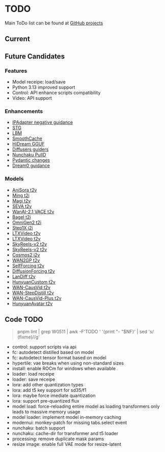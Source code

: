 # TODO

Main ToDo list can be found at [GitHub projects](https://github.com/users/vladmandic/projects)

## Current

## Future Candidates

### Features

- Model receipe: load/save
- Python 3.13 improved support
- Control: API enhance scripts compatibility  
- Video: API support  

### Enhancements

- [IPAdapter negative guidance](https://github.com/huggingface/diffusers/discussions/7167)  
- [STG](https://github.com/huggingface/diffusers/blob/main/examples/community/README.md#spatiotemporal-skip-guidance)  
- [LBM](https://github.com/gojasper/LBM)  
- [SmoothCache](https://github.com/huggingface/diffusers/issues/11135)  
- [HiDream GGUF](https://github.com/huggingface/diffusers/pull/11550)  
- [Diffusers guiders](https://github.com/huggingface/diffusers/pull/11311)  
- [Nunchaku PulID](https://github.com/mit-han-lab/nunchaku/pull/274)  
- [Pydantic changes](https://github.com/Cschlaefli/automatic)  
- [Dream0 guidance](https://huggingface.co/ByteDance/DreamO)  

### Models

- [AniSora t2v](https://github.com/bilibili/Index-anisora)  
- [Ming t2i](https://github.com/inclusionAI/Ming)
- [Magi t2v](https://github.com/SandAI-org/MAGI-1)  
- [SEVA t2v](https://github.com/huggingface/diffusers/pull/11440)  
- [WanAI-2.1 VACE t2v](https://huggingface.co/Wan-AI/Wan2.1-VACE-14B)  
- [Bagel t2i](https://github.com/bytedance-seed/bagel)
- [OmniGen2 t2i](https://huggingface.co/OmniGen2/OmniGen2)
- [Step1X i2i](https://github.com/stepfun-ai/Step1X-Edit)
- [LTXVideo t2v](https://github.com/Lightricks/LTX-Video?tab=readme-ov-file#diffusers-integration)
- [LTXVideo t2v](https://github.com/huggingface/diffusers/pull/11516)  
- [SkyReels-v2 t2v](https://github.com/SkyworkAI/SkyReels-V2)
- [SkyReels-v2 t2v](https://github.com/huggingface/diffusers/pull/11518)  
- [Cosmos2 i2v](https://huggingface.co/nvidia/Cosmos-Predict2-2B-Video2World)
- [WAN2GP t2v](https://github.com/deepbeepmeep/Wan2GP)
- [SelfForcing t2v](https://github.com/guandeh17/Self-Forcing)
- [DiffusionForcing t2v](https://github.com/kwsong0113/diffusion-forcing-transformer)
- [LanDiff t2v](https://github.com/landiff/landiff)
- [HunyuanCustom t2v](https://github.com/Tencent-Hunyuan/HunyuanCustom)
- [WAN-CausVid t2v](https://huggingface.co/lightx2v/Wan2.1-T2V-14B-CausVid)
- [WAN-StepDistill t2v](https://huggingface.co/lightx2v/Wan2.1-T2V-14B-StepDistill-CfgDistill)
- [WAN-CausVid-Plus t2v](https://github.com/goatWu/CausVid-Plus/)  
- [HunyuanAvatar t2v](https://huggingface.co/tencent/HunyuanVideo-Avatar)

## Code TODO

> pnpm lint | grep W0511 | awk -F'TODO ' '{print "- "$NF}' | sed 's/ (fixme)//g'
 
- control: support scripts via api
- fc: autodetect distilled based on model
- fc: autodetect tensor format based on model
- hypertile: vae breaks when using non-standard sizes
- install: enable ROCm for windows when available
- loader: load receipe
- loader: save receipe
- lora: add other quantization types
- lora: add t5 key support for sd35/f1
- lora: maybe force imediate quantization
- lora: support pre-quantized flux
- model load: force-reloading entire model as loading transformers only leads to massive memory usage
- model loader: implement model in-memory caching
- modernui: monkey-patch for missing tabs.select event
- nunchaku: batch support
- nunchaku: cache-dir for transformer and t5 loader
- processing: remove duplicate mask params
- resize image: enable full VAE mode for resize-latent
